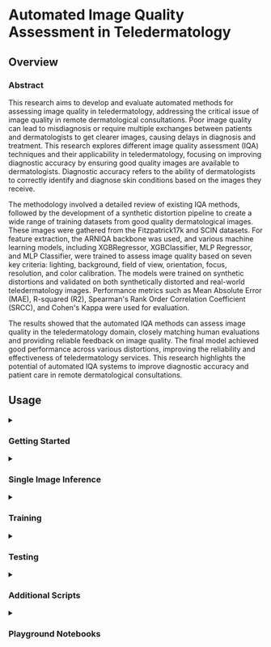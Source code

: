 # Automated Image Quality Assessment in Teledermatology

## Overview

### Abstract

This research aims to develop and evaluate automated methods for assessing image quality in teledermatology, addressing the critical issue of image quality in remote dermatological consultations. Poor image quality can lead to misdiagnosis or require multiple exchanges between patients and dermatologists to get clearer images, causing delays in diagnosis and treatment. This research explores different image quality assessment (IQA) techniques and their applicability in teledermatology, focusing on improving diagnostic accuracy by ensuring good quality images are available to dermatologists. Diagnostic accuracy refers to the ability of dermatologists to correctly identify and diagnose skin conditions based on the images they receive.

The methodology involved a detailed review of existing IQA methods, followed by the development of a synthetic distortion pipeline to create a wide range of training datasets from good quality dermatological images. These images were gathered from the Fitzpatrick17k and SCIN datasets. For feature extraction, the ARNIQA backbone was used, and various machine learning models, including XGBRegressor, XGBClassifier, MLP Regressor, and MLP Classifier, were trained to assess image quality based on seven key criteria: lighting, background, field of view, orientation, focus, resolution, and color calibration. The models were trained on synthetic distortions and validated on both synthetically distorted and real-world teledermatology images. Performance metrics such as Mean Absolute Error (MAE), R-squared (R2), Spearman's Rank Order Correlation Coefficient (SRCC), and Cohen's Kappa were used for evaluation.

The results showed that the automated IQA methods can assess image quality in the teledermatology domain, closely matching human evaluations and providing reliable feedback on image quality. The final model achieved good performance across various distortions, improving the reliability and effectiveness of teledermatology services. This research highlights the potential of automated IQA systems to improve diagnostic accuracy and patient care in remote dermatological consultations.

## Usage

<details>
<summary><h3>Getting Started</h3></summary>

#### Installation

I recommend using the [**Anaconda**](https://www.anaconda.com/) package manager to avoid dependency/reproducibility problems. For Linux systems, you can find a conda installation guide [here](https://docs.conda.io/projects/conda/en/latest/user-guide/install/linux.html).

1. Clone the repository

```sh
git clone https://github.com/Schoggi-Mimi/bachelor-thesis
```

2. Install Python dependencies

```sh
conda create -n IQA -y python=3.10
conda activate IQA
cd IQA
chmod +x requirements.sh
./requirements.sh
```

#### Data Preparation

For the filtered good quality images, contact me and place them under the `datas` directory.

For the original images, they can be downloaded from here:
1. [**SCIN**](https://github.com/google-research-datasets/scin)
2. [**Fitzpatrick17k**](https://github.com/mattgroh/fitzpatrick17k)

At the end, the directory structure should look like this:

```
├── datas
|    ├── COMB
|    |   ├── embeddings
|    |   ├── ... (950 good quality images)
|    ├── F17K
|    |   ├── embeddings
|    |   ├── ... (475 good quality images)
|    ├── SCIN
|    |   ├── embeddings
|    |   ├── ... (475 good quality images)
|    ├── test_70
|    |   ├── distorted
|    |   ├── embeddings
|    |   ├── ... (70 good quality images)
|    ├── test_200
|    |   ├── embeddings
|    |   ├── scores.json
|    |   ├── ... (200 images)
|    ├── ood
```

</details>

<details>
<summary><h3>Single Image Inference</h3></summary>
To perform inference on a single image, run the following command:

```sh
python single_image_inference.py --config_path config.yaml
```

Parameters:
- `--image_path`: Path to the image to be evaluated.
- `--model_path`: Path to the model.

</details>

<details>
<summary><h3>Training</h3></summary>

To train the model, run the following command:

```sh
python train.py --config_path config.yaml
```

Parameters:
- `--root`: Path to the dataset folder.
- `--num_distortions`: Number of distortions to use.
- `--batch_size`: Batch size for DataLoader.
- `--num_workers`: Number of workers for DataLoader.
- `--model_type`: Model type to use ('xgb_reg', 'xgb_cls', 'mlp_reg', 'mlp_cls').
- `--sweep`: Set to true for hyperparameter sweep.
- `--sweep_count`: Number of sweeps to perform.
- `--model_save`: Set to true to save the trained model.
- `--model_save_path`: Path to save the final model.
- `--plot_results`: Set to true to enable plotting of results.
- `--logging`: Configuration for logging, including the use of wandb.

**Note:** For logging, make sure to set `project` and `entity` under `wandb` in the config file.

</details>

<details>
<summary><h3>Testing</h3></summary>
To test the model and print the radar plot, run the following command:

```sh
python test.py --config_path config.yaml
```

Parameters:
- `--root`: Path to the dataset folder.
- `--batch_size`: Batch size for DataLoader.
- `--num_workers`: Number of workers for DataLoader.
- `--model_path`: Path to the model .pkl file.
- `--data_type`: 's' for synthetic, 'a' for authentic.

**Note:** If `data_type == 'a'`, the script will test the authentic test set (change also `root` to `test_200`). If `data_type == 's'`, the script will test the synthetic dataset (change `root` to `test_70`).

</details>

<details>
<summary><h3>Additional Scripts</h3></summary>

### Inference Script

This script is used to perform inference on a folder containing images and save the results in a CSV file.
**Parameters:**
- `--model_path`: Path to the model .pkl file.
- `--images_path`: Path to the folder containing images.
- `--csv_path`: Path to save the output CSV file.
- `--batch_size`: Batch size for DataLoader.
- `--num_workers`: Number of workers for DataLoader.

### Structural Similarity Index Measure (SSIM) Script

This script is used to calculate the SSIM between two folders containing original and distorted images. The scores are saved in a CSV file. The scores are inverted to match the quality scores used in the research.
**Parameters:**
- `--original_path`: Path to the folder containing original images.
- `--distorted_path`: Path to the folder containing distorted images.
- `--csv_path`: Path to save the output CSV file.
- `--batch_size`: Batch size for processing (not used in current implementation).
- `--num_workers`: Number of workers for processing (not used in current implementation).

### ARNIQA Script

This script runs the ARNIQA model on a folder containing images and saves the scores in a CSV file. The score are inverted to match the quality scores used in the research.
**Parameters:**
- `--root`: Root folder containing the images to be evaluated.
- `--regressor_dataset`: Dataset used to train the regressor.
- `--output_csv`: Output CSV file to save the quality predictions.
</details>

<details>
<summary><h3>Playground Notebooks</h3></summary>

#### `create_distortions.ipynb`
This notebook is used to create synthetic distortions based on the seven dermatology quality criteria. It allows you to select a folder containing good quality images and apply various distortions to create a wide range of training datasets. The distorted images are saved in the same folder for later use in training and evaluation.

#### `create_labels.ipynb`
In this notebook, you can manually assign distortion scores to a range of images. It prompts you to rate each of the seven dermatology criteria from 0 (no distortion) to 1 (high distortion). The scores are saved in a JSON file for later use in training and evaluation.

#### `create_plots.ipynb`
This notebook is used for generating several plots to visualize model performance and comparison. It includes tools for plotting results that are crucial for understanding how well the models are performing.

</details>
